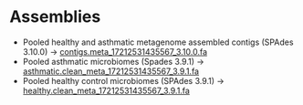 # Assemblies

- Pooled healthy and asthmatic metagenome assembled contigs (SPAdes 3.10.0) → [contigs.meta_17212531435567_3.10.0.fa](https://github.com/bede/thesis-res/blob/master/ch4-virome/assemblies/contigs.meta_17212531435567_3.10.0.fa)​
- Pooled asthmatic microbiomes (Spades 3.9.1) → [asthmatic.clean_meta_17212531435567_3.9.1.fa](https://github.com/bede/thesis-res/blob/master/ch4-virome/assemblies/asthmatic.clean_meta_17212531435567_3.9.1.fa)
- Pooled healthy control microbiomes (SPAdes 3.9.1) → [healthy.clean_meta_17212531435567_3.9.1.fa](https://github.com/bede/thesis-res/blob/master/ch4-virome/assemblies/healthy.clean_meta_17212531435567_3.9.1.fa)

